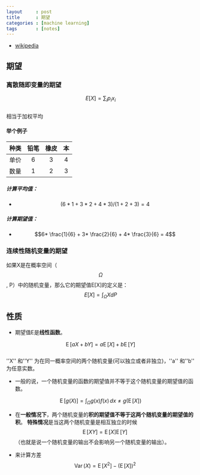```yaml
---
layout     : post
title      : 期望
categories : [machine learning]
tags       : [notes]
---
```


- [wikipedia](https://zh.wikipedia.org/wiki/%E6%9C%9F%E6%9C%9B%E5%80%BC)

## 期望

### 离散随即变量的期望

$$E[X] = \sum_{i}p_{i}x_{i}$$<br>
相当于加权平均

#### 举个例子

种类|铅笔|橡皮|本
:--:|:-:|:-:|:-:
单价|6|3|4
数量|1|2|3

##### 计算平均值：
- $$(6*1+3*2+4*3)/(1+2+3) = 4$$

##### 计算期望值：
- $$6* \frac{1}{6} + 3* \frac{2}{6} + 4* \frac{3}{6} = 4$$

### 连续性随机变量的期望
如果X是在概率空间（$$\Omega$$, P）中的随机变量，那么它的期望值E[X]的定义是：
$$E[X] = \int_{\Omega}XdP$$

## 性质

* 期望值E是**线性函数**。

$$\operatorname{E}[aX+bY]=a\operatorname{E}[X]+b\operatorname{E}[Y]$$<br>
 ''X'' 和''Y'' 为在同一概率空间的两个随机变量(可以独立或者非独立)，''a'' 和''b'' 为任意实数。

* 一般的说，一个随机变量的函数的期望值并不等于这个随机变量的期望值的函数。

$$\operatorname{E}[g(X)] = \int_{\Omega} g(x) f(x)\, dx \neq g(\operatorname{E}[X])$$

* 在**一般情况下**，两个随机变量的**积的期望值不等于这两个随机变量的期望值的积**。
**特殊情况**是当这两个随机变量是相互独立的时候$$\operatorname{E}[XY]=\operatorname{E}[X] \operatorname{E}[Y]$$（也就是说一个随机变量的输出不会影响另一个随机变量的输出）。

* 来计算方差
$$\operatorname{Var}(X)=  \operatorname{E}[X^2] - (\operatorname{E}[X])^2$$
